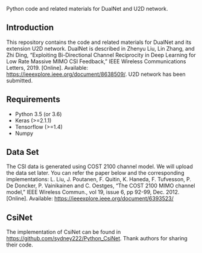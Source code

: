 Python code and related materials for DualNet and U2D network.
## Introduction 
This repository contains the code and related materials for DualNet and its extension U2D network. DualNet is described in 
Zhenyu Liu, Lin Zhang, and Zhi Ding, “Exploiting Bi-Directional Channel Reciprocity in Deep Learning for Low Rate Massive MIMO CSI Feedback,” IEEE Wireless Communications Letters, 2019. [Online]. Available: https://ieeexplore.ieee.org/document/8638509/. U2D network has been submitted.
## Requirements
- Python 3.5 (or 3.6)
- Keras (>=2.1.1)
- Tensorflow (>=1.4)
- Numpy
## Data Set
The CSI data is generated using COST 2100 channel model. We will upload the data set later. You can refer the paper below and the corresponding implementations: L. Liu, J. Poutanen, F. Quitin, K. Haneda, F. Tufvesson, P. De Doncker, P. Vainikainen and C. Oestges, “The COST 2100 MIMO channel model,” IEEE Wireless Commun., vol 19, issue 6, pp 92-99, Dec. 2012. [Online]. Available: https://ieeexplore.ieee.org/document/6393523/
## CsiNet
The implementation of CsiNet can be found in https://github.com/sydney222/Python_CsiNet. Thank authors for sharing their code.
